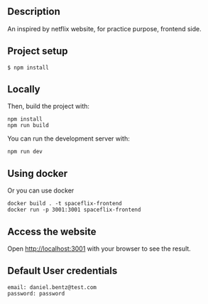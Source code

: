 ## Description

An inspired by netflix website, for practice purpose, frontend side.

## Project setup

```
$ npm install
```

## Locally

Then, build the project with:
```
npm install
npm run build
```
You can run the development server with:
```
npm run dev
```

## Using docker

Or you can use docker
```
docker build . -t spaceflix-frontend
docker run -p 3001:3001 spaceflix-frontend   
```

## Access the website

Open [http://localhost:3001](http://localhost:3001) with your browser to see the result.

## Default User credentials
```
email: daniel.bentz@test.com
password: password
```